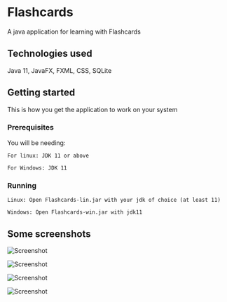 # Flashcards

A java application for learning with Flashcards

## Technologies used

Java 11, JavaFX, FXML, CSS, SQLite


## Getting started

This is how you get the application to work on your system


### Prerequisites

You will be needing:

```
For linux: JDK 11 or above
```

```
For Windows: JDK 11
```

### Running

```
Linux: Open Flashcards-lin.jar with your jdk of choice (at least 11)
```

```
Windows: Open Flashcards-win.jar with jdk11 
```

## Some screenshots


![Screenshot](https://i.ibb.co/t36Tysn/mainMenu.png)

![Screenshot](https://i.ibb.co/LJ1vgXL/Edit-State.png)

![Screenshot](https://i.ibb.co/pdFQyVz/sample-Size.png)

![Screenshot](https://i.ibb.co/G2jbrP3/learning-State.png)

